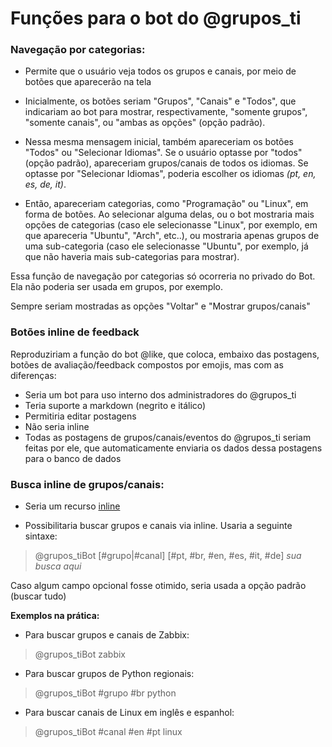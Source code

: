 # Funções para o bot do @grupos_ti

### Navegação por categorias:

- Permite que o usuário veja todos os grupos e canais, por meio de botões que aparecerão na tela

- Inicialmente, os botões seriam "Grupos", "Canais" e "Todos", que indicariam ao bot para mostrar, respectivamente, "somente grupos", "somente canais", ou "ambas as opções" (opção padrão).

- Nessa mesma mensagem inicial, também apareceriam os botões "Todos" ou "Selecionar Idiomas". Se o usuário optasse por "todos" (opção padrão), apareceriam grupos/canais de todos os idiomas. Se optasse por "Selecionar Idiomas", poderia escolher os idiomas _(pt, en, es, de, it)_.

- Então, apareceriam categorias, como "Programação" ou "Linux", em forma de botões. Ao selecionar alguma delas, ou o bot mostraria mais opções de categorias (caso ele selecionasse "Linux", por exemplo, em que apareceria "Ubuntu", "Arch", etc..), ou mostraria apenas grupos de uma sub-categoria (caso ele selecionasse "Ubuntu", por exemplo, já que não haveria mais sub-categorias para mostrar).

Essa função de navegação por categorias só ocorreria no privado do Bot. Ela não poderia ser usada em grupos, por exemplo.

Sempre seriam mostradas as opções "Voltar" e "Mostrar grupos/canais"

### Botões inline de feedback

Reproduziriam a função do bot @like, que coloca, embaixo das postagens, botões de avaliação/feedback compostos por emojis, mas com as diferenças:

- Seria um bot para uso interno dos administradores do @grupos_ti
- Teria suporte a markdown (negrito e itálico)
- Permitiria editar postagens
- Não seria inline
- Todas as postagens de grupos/canais/eventos do @grupos_ti seriam feitas por ele, que automaticamente enviaria os dados dessa postagens para o banco de dados


### Busca inline de grupos/canais:

- Seria um recurso [inline](https://core.telegram.org/bots/inline)

- Possibilitaria buscar grupos e canais via inline.
Usaria a seguinte sintaxe:
> @grupos_tiBot [#grupo|#canal] [#pt, #br, #en, #es, #it, #de] _sua busca aqui_

Caso algum campo opcional fosse otimido, seria usada a opção padrão (buscar tudo)

**Exemplos na prática:**

- Para buscar grupos e canais de Zabbix:
> @grupos_tiBot zabbix

- Para buscar grupos de Python regionais:
> @grupos_tiBot #grupo #br python

- Para buscar canais de Linux em inglês e espanhol:
> @grupos_tiBot #canal #en #pt linux
